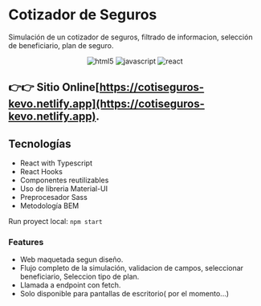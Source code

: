 # Cotizador de Seguros

Simulación de un cotizador de seguros, filtrado de informacion, selección de beneficiario, plan de seguro.
<div align="center">
    <img src="https://img.shields.io/badge/HTML5-E34F26?style=for-the-badge&logo=html5&logoColor=white" alt="html5">
    <img src="https://img.shields.io/badge/JavaScript-F7DF1E?style=for-the-badge&logo=javascript&logoColor=black" alt="javascript">
    <img src="https://img.shields.io/badge/React-20232A?style=for-the-badge&logo=react&logoColor=61DAFB" alt="react">
</div>


## 👉👉 Sitio Online[https://cotiseguros-kevo.netlify.app](https://cotiseguros-kevo.netlify.app).

## Tecnologías

- React with Typescript
- React Hooks
- Componentes reutilizables
- Uso de libreria Material-UI
- Preprocesador Sass
- Metodología BEM

Run proyect local: `npm start`


### Features

- Web maquetada segun diseño.
- Flujo completo de la simulación, validacion de campos, seleccionar beneficiario, Seleccion tipo de plan.
- Llamada a endpoint con fetch.
- Solo disponible para pantallas de escritorio( por el momento...)

